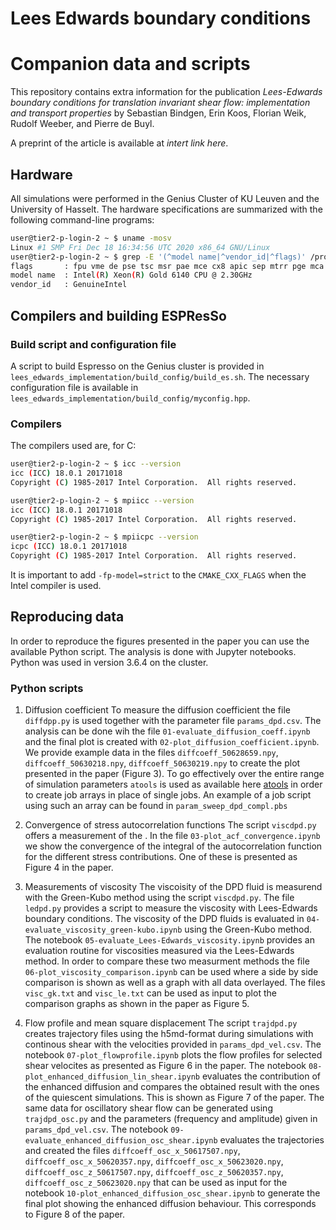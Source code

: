 # Lees Edwards boundary conditions
# Companion data and scripts

This repository contains extra information for the publication *Lees-Edwards boundary conditions for translation invariant shear flow: implementation and transport properties* by Sebastian Bindgen, Erin Koos, Florian Weik, Rudolf Weeber, and Pierre de Buyl.

A preprint of the article is available at *intert link here*.

## Hardware

All simulations were performed in the Genius Cluster of KU Leuven and the University of Hasselt.
The hardware specifications are summarized with the following command-line programs:

```bash
user@tier2-p-login-2 ~ $ uname -mosv
Linux #1 SMP Fri Dec 18 16:34:56 UTC 2020 x86_64 GNU/Linux
user@tier2-p-login-2 ~ $ grep -E '(^model name|^vendor_id|^flags)' /proc/cpuinfo  | sort | uniq
flags		: fpu vme de pse tsc msr pae mce cx8 apic sep mtrr pge mca cmov pat pse36 clflush dts acpi mmx fxsr sse sse2 ss ht tm pbe syscall nx pdpe1gb rdtscp lm constant_tsc art arch_perfmon pebs bts rep_good nopl xtopology nonstop_tsc aperfmperf eagerfpu pni pclmulqdq dtes64 monitor ds_cpl vmx smx est tm2 ssse3 sdbg fma cx16 xtpr pdcm pcid dca sse4_1 sse4_2 x2apic movbe popcnt tsc_deadline_timer xsave avx f16c rdrand lahf_lm abm 3dnowprefetch epb cat_l3 cdp_l3 invpcid_single intel_ppin intel_pt ssbd mba ibrs ibpb stibp tpr_shadow vnmi flexpriority ept vpid fsgsbase tsc_adjust bmi1 hle avx2 smep bmi2 erms invpcid rtm cqm mpx rdt_a avx512f avx512dq rdseed adx smap clflushopt clwb avx512cd avx512bw avx512vl xsaveopt xsavec xgetbv1 cqm_llc cqm_occup_llc cqm_mbm_total cqm_mbm_local dtherm ida arat pln pts pku ospke md_clear spec_ctrl intel_stibp flush_l1d
model name	: Intel(R) Xeon(R) Gold 6140 CPU @ 2.30GHz
vendor_id	: GenuineIntel
```

## Compilers and building ESPResSo

### Build script and configuration file
A script to build Espresso on the Genius cluster is provided in `lees_edwards_implementation/build_config/build_es.sh`. The necessary configuration file is available in `lees_edwards_implementation/build_config/myconfig.hpp`.

### Compilers

The compilers used are, for C:
```bash
user@tier2-p-login-2 ~ $ icc --version
icc (ICC) 18.0.1 20171018
Copyright (C) 1985-2017 Intel Corporation.  All rights reserved.

user@tier2-p-login-2 ~ $ mpiicc --version
icc (ICC) 18.0.1 20171018
Copyright (C) 1985-2017 Intel Corporation.  All rights reserved.

user@tier2-p-login-2 ~ $ mpiicpc --version
icpc (ICC) 18.0.1 20171018
Copyright (C) 1985-2017 Intel Corporation.  All rights reserved.

```
It is important to add `-fp-model=strict` to the `CMAKE_CXX_FLAGS` when the Intel compiler is used.

## Reproducing data

In order to reproduce the figures presented in the paper you can use the available Python script. The analysis is done with Jupyter notebooks.
Python was used in version 3.6.4 on the cluster. 

### Python scripts

1. Diffusion coefficient
To measure the diffusion coefficient the file `diffdpp.py` is used together with the parameter file `params_dpd.csv`. The analysis can be done wih the file `01-evaluate_diffusion_coeff.ipynb` and the final plot is created with `02-plot_diffusion_coefficient.ipynb`. We provide example data in the files `diffcoeff_50628659.npy`, `diffcoeff_50630218.npy`, `diffcoeff_50630219.npy` to create the plot presented in the paper (Figure 3). To go effectively over the entire range of simulation parameters `atools` is used as available here [atools](https://github.com/gjbex/atools) in order to create job arrays in place of single jobs. An example of a job script using such an array can be found in `param_sweep_dpd_compl.pbs`

2. Convergence of stress autocorrelation functions
The script `viscdpd.py` offers a measurement of the . In the file `03-plot_acf_convergence.ipynb` we show the convergence of the integral of the autocorrelation function for the different stress contributions. One of these is presented as Figure 4 in the paper.

3. Measurements of viscosity
The viscoisity of the DPD fluid is measurend with the Green-Kubo method using the script `viscdpd.py`. The file `ledpd.py` provides a script to measure the viscosity with Lees-Edwards boundary conditions. The viscosity of the DPD fluids is evaluated in `04-evaluate_viscosity_green-kubo.ipynb` using the Green-Kubo method. The notebook `05-evaluate_Lees-Edwards_viscosity.ipynb` provides an evaluation routine for viscosities measured via the Lees-Edwards method. In order to compare these two measurment methods the file `06-plot_viscosity_comparison.ipynb` can be used where a side by side comparison is shown as well as a graph with all data overlayed. The files `visc_gk.txt` and `visc_le.txt` can be used as input to plot the comparison graphs as shown in the paper as Figure 5.

4. Flow profile and mean square displacement
The script `trajdpd.py` creates trajectory files using the h5md-format during simulations with continous shear with the velocities provided in `params_dpd_vel.csv`. The notebook `07-plot_flowprofile.ipynb` plots the flow profiles for selected shear velocites as presented as Figure 6 in the paper. The notebook `08-plot_enhanced_diffusion_lin_shear.ipynb` evaluates the contribution of the enhanced diffusion and compares the obtained result with the ones of the quiescent simulations. This is shown as Figure 7 of the paper. 
The same data for oscillatory shear flow can be generated using `trajdpd_osc.py` and the parameters (frequency and amplitude) given in `params_dpd_vel.csv`. The notebook `09-evaluate_enhanced_diffusion_osc_shear.ipynb` evaluates the trajectories and created the files `diffcoeff_osc_x_50617507.npy`, `diffcoeff_osc_x_50620357.npy`, `diffcoeff_osc_x_50623020.npy`, `diffcoeff_osc_z_50617507.npy`, `diffcoeff_osc_z_50620357.npy`, `diffcoeff_osc_z_50623020.npy` that can be used as input for the notebook `10-plot_enhanced_diffusion_osc_shear.ipynb` to generate the final plot showing the enhanced diffusion behaviour. This corresponds to Figure 8 of the paper.
